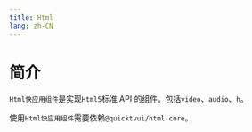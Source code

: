 ```yaml
---
title: Html
lang: zh-CN
---
```


# 简介

`Html快应用组件`是实现`Html5`标准 API 的组件。包括`video`、`audio`、`h`。

使用`Html快应用组件`需要依赖`@quicktvui/html-core`。
